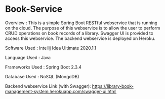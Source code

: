 # Book-Service

Overview :
This is a simple Spring Boot RESTful webservice that is running on the cloud. The purpose of this webservice is to allow the user to perform CRUD operations on book records of a library. Swagger UI is provided to access this webservice. The backend webservice is deployed on Heroku.

Software Used :
  Intellij Idea Ultimate 2020.1.1
  
Language Used :
  Java
  
Frameworks Used :
  Spring Boot 2.3.4
  
Database Used :
  NoSQL (MongoDB)
  
Backend webservice Link (with Swagger):
       https://library-book-management-system.herokuapp.com/swagger-ui.html
